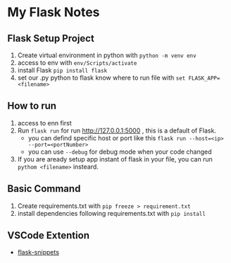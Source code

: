 # My Flask Notes 

## Flask Setup Project
1. Create virtual environment in python with `python -m venv env`
2. access to env with `env/Scripts/activate`
3. install Flask `pip install flask`
4. set our .py python to flask know where to run file with `set FLASK_APP=<filename>`

## How to run 
1. access to enn first
2. Run `flask run` for run http://127.0.0.1:5000 , this is a default of Flask.
   - you can defind specific host or port like this `flask run --host=<ip> --port=<portNumber>`
   - you can use `--debug` for debug mode when your code changed
3. If you are aready setup app instant of flask in your file, you can run `pythom <filename>` insteard.

## Basic Command
1. Create requirements.txt with `pip freeze > requirement.txt`
2. install dependencies following requirements.txt with `pip install`

## VSCode Extention 
- [flask-snippets](https://marketplace.visualstudio.com/items?itemName=cstrap.flask-snippets)
